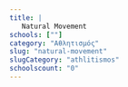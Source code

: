 ```yaml
---
title: |
   Natural Movement
schools: [""]
category: "Αθλητισμός"
slug: "natural-movement"
slugCategory: "athlitismos"
schoolscount: "0"
---
```


